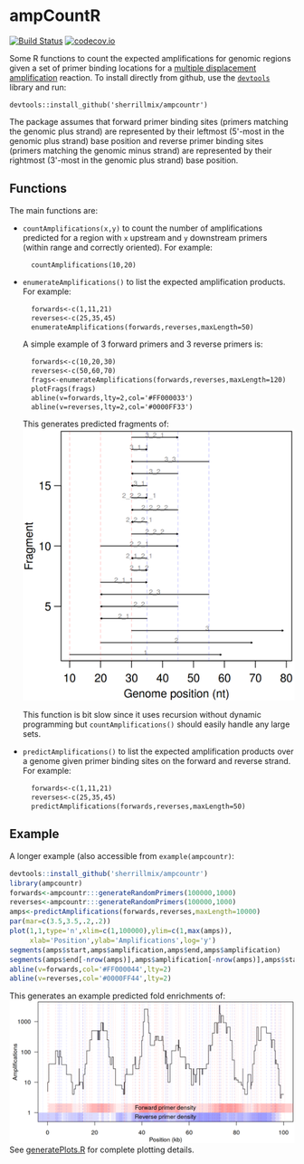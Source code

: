 # ampCountR

[![Build Status](https://travis-ci.org/sherrillmix/ampCountR.svg?branch=master)](https://travis-ci.org/sherrillmix/ampCountR)
[![codecov.io](https://codecov.io/github/sherrillmix/ampCountR/coverage.svg?branch=master)](https://codecov.io/github/sherrillmix/ampCountR?branch=master)


Some R functions to count the expected amplifications for genomic regions given a set of primer binding locations for a [multiple displacement amplification](http://en.wikipedia.org/wiki/Multiple_displacement_amplification) reaction. To install directly from github, use the [<code>devtools</code>](https://github.com/hadley/devtools) library and run:
```
devtools::install_github('sherrillmix/ampcountr')
```

The package assumes that forward primer binding sites (primers matching the genomic plus strand) are represented by their leftmost (5'-most in the genomic plus strand) base position and reverse primer binding sites (primers matching the genomic minus strand) are represented by their rightmost (3'-most in the genomic plus strand) base position.

## Functions

The main functions are:
* <code>countAmplifications(x,y)</code> to count the number of amplifications predicted for a region with <code>x</code> upstream and <code>y</code> downstream primers (within range and correctly oriented). For example:

        countAmplifications(10,20)

* <code>enumerateAmplifications()</code> to list the expected amplification products. For example:
    
        forwards<-c(1,11,21)
        reverses<-c(25,35,45)
        enumerateAmplifications(forwards,reverses,maxLength=50)
    
    A simple example of 3 forward primers and 3 reverse primers is:
    
        forwards<-c(10,20,30)
        reverses<-c(50,60,70)
        frags<-enumerateAmplifications(forwards,reverses,maxLength=120)
        plotFrags(frags)
        abline(v=forwards,lty=2,col='#FF000033')
        abline(v=reverses,lty=2,col='#0000FF33')
    
    This generates predicted fragments of:
    ![Predicted fragments from 3 forward, 3 reverse primers](example3x3primers.png)

    This function is bit slow since it uses recursion without dynamic programming but <code>countAmplifications()</code> should easily handle any large sets.

* <code>predictAmplifications()</code> to list the expected amplification products over a genome given primer binding sites on the forward and reverse strand. For example:

        forwards<-c(1,11,21)
        reverses<-c(25,35,45)
        predictAmplifications(forwards,reverses,maxLength=50)


## Example


A longer example (also accessible from <code>example(ampcountr)</code>:
```R
devtools::install_github('sherrillmix/ampcountr')
library(ampcountr)
forwards<-ampcountr:::generateRandomPrimers(100000,1000)
reverses<-ampcountr:::generateRandomPrimers(100000,1000)
amps<-predictAmplifications(forwards,reverses,maxLength=10000)
par(mar=c(3.5,3.5,.2,.2))
plot(1,1,type='n',xlim=c(1,100000),ylim=c(1,max(amps)),
     xlab='Position',ylab='Amplifications',log='y')
segments(amps$start,amps$amplification,amps$end,amps$amplification)
segments(amps$end[-nrow(amps)],amps$amplification[-nrow(amps)],amps$start[-1],amps$amplification[-1])
abline(v=forwards,col='#FF000044',lty=2)
abline(v=reverses,col='#0000FF44',lty=2)
```
This generates an example predicted fold enrichments of:
![Example of fold enrichment predictions](predictedEnrichmentExample.png)
See [generatePlots.R](generatePlots.R) for complete plotting details.

